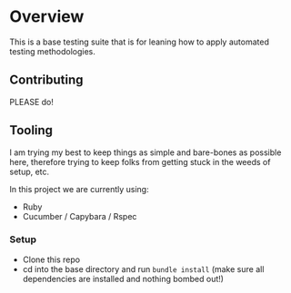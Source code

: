 # Overview
This is a base testing suite that is for leaning how to apply automated testing methodologies.

## Contributing
PLEASE do!

## Tooling
I am trying my best to keep things as simple and bare-bones as possible here, therefore trying to keep folks from getting stuck in the weeds of setup, etc. 

In this project we are currently using:
- Ruby
- Cucumber / Capybara / Rspec

### Setup
- Clone this repo
- cd into the base directory and run `bundle install` (make sure all dependencies are installed and nothing bombed out!)


